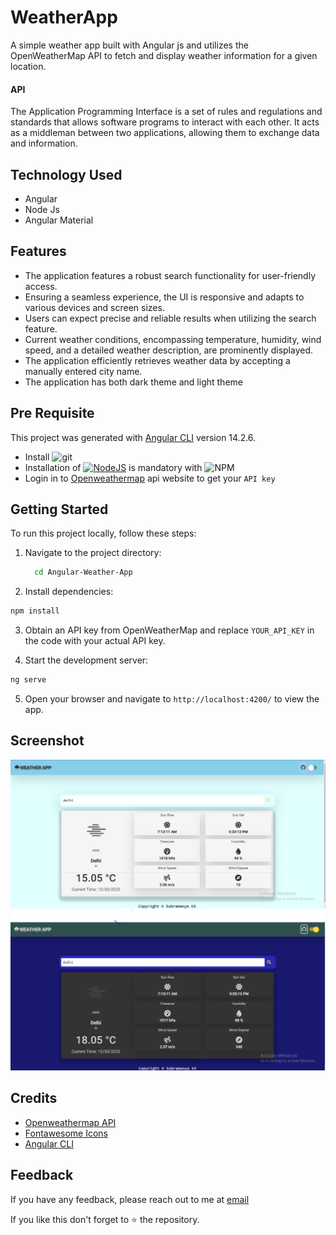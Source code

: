 # WeatherApp

A simple weather app built with Angular js and utilizes the OpenWeatherMap API to fetch and display weather information for a given location.

#### API

The Application Programming Interface is a set of rules and regulations and standards that allows software programs to interact with each other. It acts as a middleman between two applications, allowing them to exchange data and information.

## Technology Used
* Angular
* Node Js
* Angular Material

## Features

- The application features a robust search functionality for user-friendly access.
- Ensuring a seamless experience, the UI is responsive and adapts to various devices and screen sizes.
- Users can expect precise and reliable results when utilizing the search feature.
- Current weather conditions, encompassing temperature, humidity, wind speed, and a detailed weather description, are prominently displayed.
- The application efficiently retrieves weather data by accepting a manually entered city name.
- The application has both dark theme and light theme

## Pre Requisite

This project was generated with [Angular CLI](https://github.com/angular/angular-cli) version 14.2.6.

* Install ![git](https://img.shields.io/badge/GIT-E44C30?style=for-the-badge&logo=git&logoColor=white)
* Installation of [![NodeJS](https://img.shields.io/badge/node.js-6DA55F?style=for-the-badge&logo=node.js&logoColor=white)](https://nodejs.org/en/) is mandatory with ![NPM](https://img.shields.io/badge/NPM-%23000000.svg?style=for-the-badge&logo=npm&logoColor=white)
* Login in to [Openweathermap](https://openweathermap.org/api) api website to get your `API key`

## Getting Started

To run this project locally, follow these steps:
1. Navigate to the project directory:

    ```bash
      cd Angular-Weather-App
    ```
2. Install dependencies:

```bash
npm install

```
3. Obtain an API key from OpenWeatherMap and replace `YOUR_API_KEY` in the code with your actual API key.

4. Start the development server:
```bash
ng serve
```

5. Open your browser and navigate to `http://localhost:4200/` to view the app.


## Screenshot

![Light Mode](./screenshot/angular-weather-light.PNG)
![Dark Mode](./screenshot/angular-weather-dark.PNG)


## Credits

- [Openweathermap API](https://openweathermap.org/api)
- [Fontawesome Icons](https://fontawesome.com/v6/icons)
- [Angular CLI ](https://angular.io/cli)

## Feedback

If you have any feedback, please reach out to me at [email](biltubag29@gmail.com)

If you like this don't forget to ⭐ the repository.

